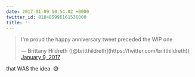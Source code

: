 ```yaml
---
date: 2017-01-09 10:54:02 +0000
twitter_id: 818485996161536000
title: ''
---
```


<blockquote class="twitter-tweet"><p lang="en" dir="ltr">I&#39;m proud the happy anniversary tweet preceded the WIP one</p>&mdash; Brittany Hildreth ([@britthildreth](https://twitter.com/britthildreth)) <a href="https://twitter.com/britthildreth/status/818485869279608832?ref_src=twsrc%5Etfw">January 9, 2017</a></blockquote>
<script async src="https://platform.twitter.com/widgets.js" charset="utf-8"></script>

that WAS the idea. 😅
